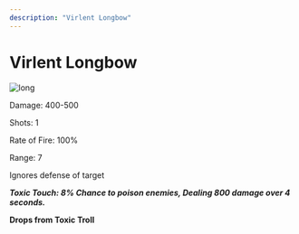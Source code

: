 ```yaml
---
description: "Virlent Longbow"
---
```


# Virlent Longbow

![long](https://vwiki.valorserver.com/api/item/picture/virlent%20longbow)

Damage: 400-500

Shots: 1

Rate of Fire: 100%

Range: 7

Ignores defense of target

***Toxic Touch: 8% Chance to poison enemies, Dealing 800 damage over 4 seconds.***

**Drops from Toxic Troll**
